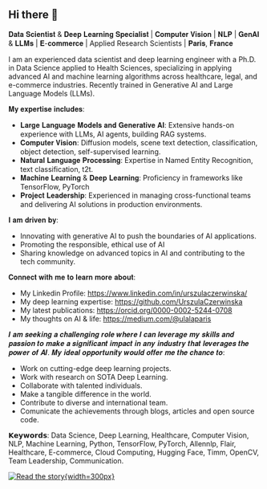 ## Hi there 👋

𝐃𝐚𝐭𝐚 𝐒𝐜𝐢𝐞𝐧𝐭𝐢𝐬𝐭 & 𝐃𝐞𝐞𝐩 𝐋𝐞𝐚𝐫𝐧𝐢𝐧𝐠 𝐒𝐩𝐞𝐜𝐢𝐚𝐥𝐢𝐬𝐭 | 𝐂𝐨𝐦𝐩𝐮𝐭𝐞𝐫 𝐕𝐢𝐬𝐢𝐨𝐧 | 𝐍𝐋𝐏 | 𝐆𝐞𝐧𝐀𝐈 & 𝐋𝐋𝐌𝐬 | 𝐄-𝐜𝐨𝐦𝐦𝐞𝐫𝐜𝐞 | Applied Research Scientists | 𝐏𝐚𝐫𝐢𝐬, 𝐅𝐫𝐚𝐧𝐜𝐞

I am an experienced data scientist and deep learning engineer with a Ph.D. in Data Science applied to Health Sciences, specializing in applying advanced AI and machine learning algorithms across healthcare, legal, and e-commerce industries. Recently trained in Generative AI and Large Language Models (LLMs).

𝐌𝐲 𝐞𝐱𝐩𝐞𝐫𝐭𝐢𝐬𝐞 𝐢𝐧𝐜𝐥𝐮𝐝𝐞𝐬:

* 𝐋𝐚𝐫𝐠𝐞 𝐋𝐚𝐧𝐠𝐮𝐚𝐠𝐞 𝐌𝐨𝐝𝐞𝐥𝐬 𝐚𝐧𝐝 𝐆𝐞𝐧𝐞𝐫𝐚𝐭𝐢𝐯𝐞 𝐀𝐈: Extensive hands-on experience with LLMs, AI agents, building RAG systems.
* 𝐂𝐨𝐦𝐩𝐮𝐭𝐞𝐫 𝐕𝐢𝐬𝐢𝐨𝐧: Diffusion models, scene text detection, classification, object detection, self-supervised learning.
* 𝐍𝐚𝐭𝐮𝐫𝐚𝐥 𝐋𝐚𝐧𝐠𝐮𝐚𝐠𝐞 𝐏𝐫𝐨𝐜𝐞𝐬𝐬𝐢𝐧𝐠: Expertise in Named Entity Recognition, text classification, t2t.
* 𝐌𝐚𝐜𝐡𝐢𝐧𝐞 𝐋𝐞𝐚𝐫𝐧𝐢𝐧𝐠 & 𝐃𝐞𝐞𝐩 𝐋𝐞𝐚𝐫𝐧𝐢𝐧𝐠: Proficiency in frameworks like TensorFlow, PyTorch
* 𝐏𝐫𝐨𝐣𝐞𝐜𝐭 𝐋𝐞𝐚𝐝𝐞𝐫𝐬𝐡𝐢𝐩: Experienced in managing cross-functional teams and delivering AI solutions in production environments.

𝐈 𝐚𝐦 𝐝𝐫𝐢𝐯𝐞𝐧 𝐛𝐲:

* Innovating with generative AI to push the boundaries of AI applications.
* Promoting the responsible, ethical use of AI
* Sharing knowledge on advanced topics in AI and contributing to the tech community.

𝐂𝐨𝐧𝐧𝐞𝐜𝐭 𝐰𝐢𝐭𝐡 𝐦𝐞 𝐭𝐨 𝐥𝐞𝐚𝐫𝐧 𝐦𝐨𝐫𝐞 𝐚𝐛𝐨𝐮𝐭:

* My Linkedin Profile: https://www.linkedin.com/in/urszulaczerwinska/
* My deep learning expertise: https://github.com/UrszulaCzerwinska
* My latest publications: https://orcid.org/0000-0002-5244-0708 
* My thoughts on AI & life: https://medium.com/@ulalaparis


𝑰 𝒂𝒎 𝒔𝒆𝒆𝒌𝒊𝒏𝒈 𝒂 𝒄𝒉𝒂𝒍𝒍𝒆𝒏𝒈𝒊𝒏𝒈 𝒓𝒐𝒍𝒆 𝒘𝒉𝒆𝒓𝒆 𝑰 𝒄𝒂𝒏 𝒍𝒆𝒗𝒆𝒓𝒂𝒈𝒆 𝒎𝒚 𝒔𝒌𝒊𝒍𝒍𝒔 𝒂𝒏𝒅 𝒑𝒂𝒔𝒔𝒊𝒐𝒏 𝒕𝒐 𝒎𝒂𝒌𝒆 𝒂 𝒔𝒊𝒈𝒏𝒊𝒇𝒊𝒄𝒂𝒏𝒕 𝒊𝒎𝒑𝒂𝒄𝒕 𝒊𝒏 𝒂𝒏𝒚 𝒊𝒏𝒅𝒖𝒔𝒕𝒓𝒚 𝒕𝒉𝒂𝒕 𝒍𝒆𝒗𝒆𝒓𝒂𝒈𝒆𝒔 𝒕𝒉𝒆 𝒑𝒐𝒘𝒆𝒓 𝒐𝒇 𝑨𝑰. 𝑴𝒚 𝒊𝒅𝒆𝒂𝒍 𝒐𝒑𝒑𝒐𝒓𝒕𝒖𝒏𝒊𝒕𝒚 𝒘𝒐𝒖𝒍𝒅 𝒐𝒇𝒇𝒆𝒓 𝒎𝒆 𝒕𝒉𝒆 𝒄𝒉𝒂𝒏𝒄𝒆 𝒕𝒐:

* Work on cutting-edge deep learning projects.
* Work with research on SOTA Deep Learning.
* Collaborate with talented individuals.
* Make a tangible difference in the world.
* Contribute to diverse and international team.
* Comunicate the achievements through blogs, articles and open source code.

𝗞𝗲𝘆𝘄𝗼𝗿𝗱𝘀: Data Science, Deep Learning, Healthcare, Computer Vision, NLP, Machine Learning, Python, TensorFlow, PyTorch, Allennlp, Flair, Healthcare, E-commerce, Cloud Computing, Hugging Face, Timm, OpenCV, Team Leadership, Communication.


[![Read the story](https://miro.medium.com/v2/resize:fit:720/format:webp/1*0ghHj3UtTLeyCy2P0GfIFw.jpeg){width=300px}](https://medium.com/ai-in-plain-english/my-experience-at-the-genai-course-implementing-rag-in-production-environments-8537ee94300d)


